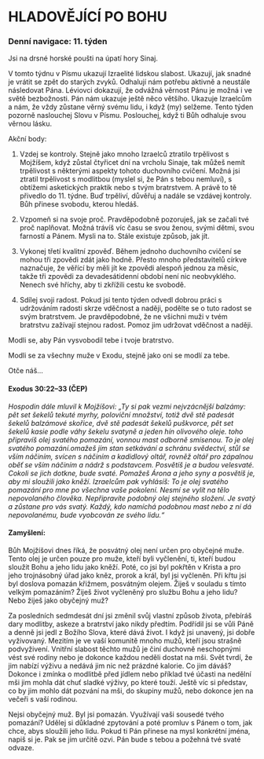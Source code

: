 # HLADOVĚJÍCÍ PO BOHU

### Denní navigace: 11. týden

Jsi na drsné horské poušti na úpatí hory Sinaj.

V tomto týdnu v Písmu ukazují Izraelité lidskou slabost. Ukazují, jak snadné je vrátit se zpět do starých zvyků. Odhalují nám potřebu aktivně a neustále následovat Pána. Léviovci dokazují, že odvážná věrnost Pánu je možná i ve světě bezbožnosti. Pán nám ukazuje ještě něco většího. Ukazuje Izraelcům a nám, že vždy zůstane věrný svému lidu, i když (my) selžeme. Tento týden pozorně naslouchej Slovu v Písmu. Poslouchej, když ti Bůh odhaluje svou věrnou lásku.

Akční body:
1. Vzdej se kontroly. Stejně jako mnoho Izraelců ztratilo trpělivost s Mojžíšem, když zůstal čtyřicet dní na vrcholu Sinaje, tak můžeš nemít trpělivost s některými aspekty tohoto duchovního cvičení. Možná jsi ztratil trpělivost s modlitbou (myslel si, že Pán s tebou nemluví), s obtížemi asketických praktik nebo s tvým bratrstvem. A právě to tě přivedlo do 11. týdne. Buď trpěliví, důvěřuj a nadále se vzdávej kontroly. Bůh přinese svobodu, kterou hledáš.

2. Vzpomeň si na svoje proč. Pravděpodobně pozoruješ, jak se začali tvé proč naplňovat. Možná trávíš víc času se svou ženou, svými dětmi, svou farností a Pánem. Mysli na to. Stále existuje způsob, jak jít.

3. Vykonej třetí kvalitní zpověď. Během jednoho duchovního cvičení se mohou tři zpovědi zdát jako hodně. Přesto mnoho představitelů církve naznačuje, že věřící by měli jít ke zpovědi alespoň jednou za měsíc, takže tři zpovědi za devadesátidenní období není nic neobvyklého. Nenech své hříchy, aby ti zkřížili cestu ke svobodě.

4. Sdílej svoji radost. Pokud jsi tento týden odvedl dobrou práci s udržováním radosti skrze vděčnost a naději, podělte se o tuto radost se svým bratrstvem. Je pravděpodobné, že ne všichni muži v tvém bratrstvu zažívají stejnou radost. Pomoz jim udržovat vděčnost a naději.

Modli se, aby Pán vysvobodil tebe i tvoje bratrstvo.

Modli se za všechny muže v Exodu, stejně jako oni se modlí za tebe.

Otče náš...

#### Exodus 30:22–33 (ČEP)
*Hospodin dále mluvil k Mojžíšovi: „Ty si pak vezmi nejvzácnější balzámy: pět set šekelů tekuté myrhy, poloviční množství, totiž dvě stě padesát šekelů balzámové skořice, dvě stě padesát šekelů puškvorce, pět set šekelů kasie podle váhy šekelu svatyně a jeden hín olivového oleje. toho připravíš olej svatého pomazání, vonnou mast odborně smísenou. To je olej svatého pomazání.omažeš jím stan setkávání a schránu svědectví, stůl se vším náčiním, svícen s náčiním a kadidlový oltář, rovněž oltář pro zápalnou oběť se vším náčiním a nádrž s podstavcem. Posvětíš je a budou velesvaté. Cokoli se jich dotkne, bude svaté. Pomažeš Árona a jeho syny a posvětíš je, aby mi sloužili jako kněží. Izraelcům pak vyhlásíš: To je olej svatého pomazání pro mne po všechna vaše pokolení. Nesmí se vylít na tělo nepovolaného člověka. Nepřipravíte podobný olej stejného složení. Je svatý a zůstane pro vás svatý. Každý, kdo namíchá podobnou mast nebo z ní dá nepovolanému, bude vyobcován ze svého lidu.“*

#### Zamyšlení:
Bůh Mojžíšovi dnes říká, že posvátný olej není určen pro obyčejné muže. Tento olej je určen pouze pro muže, kteří byli vyčlenění, ti, kteří budou sloužit Bohu a jeho lidu jako kněží. Poté, co jsi byl pokřtěn v Krista a pro jeho trojnásobný úřad jako kněz, prorok a král, byl jsi vyčleněn. Při křtu jsi byl doslova pomazán křižmem, posvátným olejem. Žiješ v souladu s tímto velkým pomazáním? Žiješ život vyčleněný pro službu Bohu a jeho lidu? Nebo žiješ jako obyčejný muž?

Za posledních sedmdesát dní jsi změnil svůj vlastní způsob života, přebíráš dary modlitby, askeze a bratrství jako nikdy předtím. Podřídil jsi se vůli Páně a denně jsi jedl z Božího Slova, které dává život. I když jsi unavený, jsi dobře vyživovaný. Mezitím je ve vaší komunitě mnoho mužů, kteří jsou strašně podvyživení. Vnitřní slabost těchto mužů je činí duchovně neschopnými vést své rodiny nebo je dokonce každou neděli dostat na mši. Svět tvrdí, že jim nabízí výživu a nedává jim nic než prázdné kalorie. Co jim dáváš? Dokonce i zmínka o modlitbě před jídlem nebo příklad tvé účasti na nedělní mši jim mohla dát chuť sladké výživy, po které touží. Ještě víc si představ, co by jim mohlo dát pozvání na mši, do skupiny mužů, nebo dokonce jen na večeři s vaší rodinou.

Nejsi obyčejný muž. Byl jsi pomazán. Využívají vaši sousedé tvého pomazání? Udělej si důkladné zpytování a poté promluv s Pánem o tom, jak chce, abys sloužili jeho lidu. Pokud ti Pán přinese na mysl konkrétní jména, napiš si je. Pak se jim určitě ozvi. Pán bude s tebou a požehná tvé svaté odvaze.
